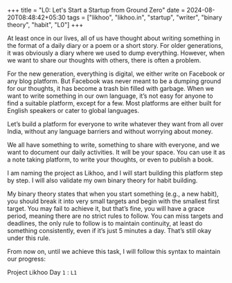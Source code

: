 +++
title = "L0: Let's Start a Startup from Ground Zero"
date = 2024-08-20T08:48:42+05:30
tags = ["likhoo", "likhoo.in", "startup", "writer", "binary theory", "habit", "L0"]
+++

At least once in our lives, all of us have thought about writing something in the format of a daily diary or a poem or a short story. For older generations, it was obviously a diary where we used to dump everything. However, when we want to share our thoughts with others, there is often a problem.

For the new generation, everything is digital, we either write on Facebook or any blog platform. But Facebook was never meant to be a dumping ground for our thoughts, it has become a trash bin filled with garbage. When we want to write something in our own language, it’s not easy for anyone to find a suitable platform, except for a few. Most platforms are either built for English speakers or cater to global languages.

Let’s build a platform for everyone to write whatever they want from all over India, without any language barriers and without worrying about money.

We all have something to write, something to share with everyone, and we want to document our daily activities. It will be your space. You can use it as a note taking platform, to write your thoughts, or even to publish a book.

I am naming the project as Likhoo, and I will start building this platform step by step. I will also validate my own binary theory for habit building.

My binary theory states that when you start something (e.g., a new habit), you should break it into very small targets and begin with the smallest first target. You may fail to achieve it, but that’s fine, you will have a grace period, meaning there are no strict rules to follow. You can miss targets and deadlines, the only rule to follow is to maintain continuity, at least do something consistently, even if it’s just 5 minutes a day. That’s still okay under this rule.

From now on, until we achieve this task, I will follow this syntax to maintain our progress: 

Project `L`ikhoo Day `1` : `L1`

